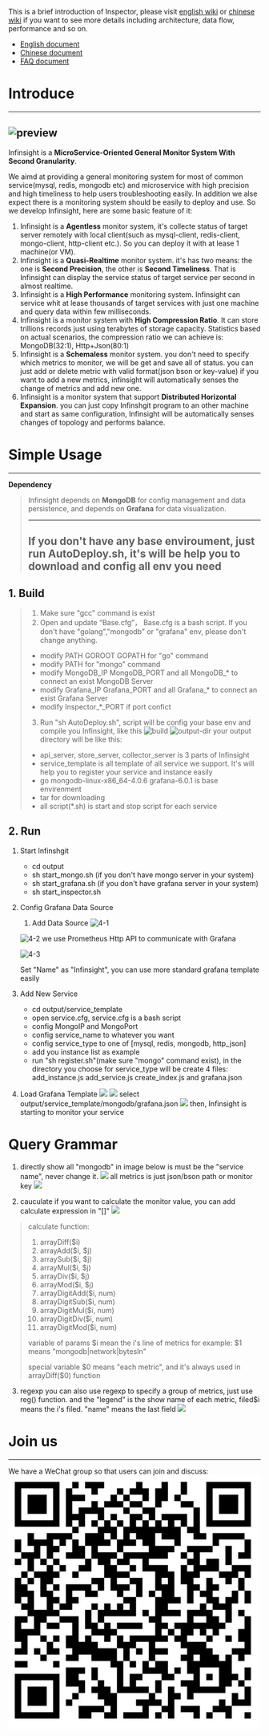 This is a brief introduction of Inspector, please visit [english wiki](https://yq.aliyun.com/) or [chinese wiki](https://yq.aliyun.com/) if you want to see more details including architecture, data flow, performance and so on.

*  [English document]()
*  [Chinese document](https://github.com/aliyun/infinsight/wiki/Infinsight%E6%8A%80%E6%9C%AF%E6%96%87%E6%A1%A3)
*  [FAQ document](https://yq.aliyun.com/)

# Introduce
---
![preview](https://github.com/aliyun/infinsight/raw/resource/png/readme/preview.png)
---
Infinsight is a **MicroService-Oriented General Monitor System With Second Granularity**.

We aimd at providing a general monitoring system for most of common service(mysql, redis, mongodb etc) and microservice with high precision and high timeliness to help users troubleshooting easily. In addition we alse expect there is a monitoring system should be easily to deploy and use. So we develop Infinsight, here are some basic feature of it:

1. Infinsight is a **Agentless** monitor system, it's collecte status of target server remotely with local client(such as mysql-client, redis-client, mongo-client, http-client etc.). So you can deploy it with at lease 1 machine(or VM).
2. Infinsight is a **Quasi-Realtime** monitor system. it's has two means: the one is **Second Precision**, the other is **Second Timeliness**. That is Infinsight can display the service status of target service per second in almost realtime.
3. Infinsight is a **High Performance** monitoring system. Infinsight can service whit at lease thousands of target services with just one machine and query data within few milliseconds.
4. Infinsight is a monitor system with **High Compression Ratio**. It can store trillions records just using terabytes of storage capacity. Statistics based on actual scenarios, the compression ratio we can achieve is: MongoDB(32:1), Http+Json(80:1)
5. Infinsight is a **Schemaless** monitor system. you don't need to specify which metrics to monitor, we will be get and save all of status. you can just add or delete metric with valid format(json bson or key-value) if you want to add a new metrics, infinsight will automatically senses the change of metrics and add new one.
6. Infinsight is a monitor system that support **Distributed Horizontal Expansion**. you can just copy Infinshgit program to an other machine and start as same configuration, Infinsight will be automatically senses changes of topology and performs balance.

# Simple Usage
---

**Dependency**
> Infinsight depends on **MongoDB** for config management and data persistence, and depends on **Grafana** for data visualization.
> 
> ---
> If you don't have any base enviroument, just run AutoDeploy.sh, it's will be help you to download and config all env you need
> ---

## 1. Build

> 1. Make sure "gcc" command is exist
> 2. Open and update “Base.cfg”， Base.cfg is a bash script. If you don't have "golang","mongodb" or "grafana" env, please don't change anything.
> 	* modify PATH GOROOT GOPATH for "go" command
> 	* modify PATH for "mongo" command
> 	* modify MongoDB_IP MongoDB_PORT and all MongoDB_* to connect an exist MongoDB Server
> 	* modify Grafana_IP Grafana_PORT and all Grafana_* to connect an exist Grafana Server
> 	* modify Inspector\_*_PORT if port confict
> 3. Run "sh AutoDeploy.sh", script will be config your base env and compile you Infinsight, like this
> ![build](https://github.com/aliyun/infinsight/raw/resource/png/readme/build.png)
> ![output-dir](https://github.com/aliyun/infinsight/raw/resource/png/readme/output-dir.png)
> your output directory will be like this:
> 	* api_server, store_server, collector_server is 3 parts of Infinsight
> 	* service_template is all template of all service we support. It's will help you to register your service and instance easily
> 	* go mongodb-linux-x86_64-4.0.6 grafana-6.0.1 is base envirenment
> 	* tar for downloading
> 	* all script(*.sh) is start and stop script for each service

## 2. Run

1. Start Infinshgit
	* cd output
	* sh start_mongo.sh (if you don't have mongo server in your system)
	* sh start_grafana.sh (if you don't have grafana server in your system)
	* sh start_inspector.sh

2. Config Grafana Data Source
	1. Add Data Source
	![4-1](https://github.com/aliyun/infinsight/raw/resource/png/readme/4-1.png)
	
	![4-2](https://github.com/aliyun/infinsight/raw/resource/png/readme/4-2.png)
	we use Prometheus Http API to communicate with Grafana

	![4-3](https://github.com/aliyun/infinsight/raw/resource/png/readme/4-3.png)
	
	Set "Name" as "Infinsight", you can use more standard grafana template easily
		
3. Add New Service
	* cd output/service_template
	* open service.cfg, service.cfg is a bash script
	* config MongoIP and MongoPort
	* config service_name to whatever you want
	* config service_type to one of [mysql, redis, mongodb, http_json]
	* add you instance list as example
	* run "sh register.sh"(make sure "mongo" command exist), in the directory you choose for service_type will be create 4 files: add_instance.js add_service.js create_index.js and grafana.json

4. Load Grafana Template
![](https://github.com/aliyun/infinsight/raw/resource/png/readme/import%20dashboard-1.png)
![](https://github.com/aliyun/infinsight/raw/resource/png/readme/import%20dashboard-2.png)
select output/service_template/mongodb/grafana.json
![](https://github.com/aliyun/infinsight/raw/resource/png/readme/config%20suuccess.png)
then, Infinsight is starting to monitor your service

# Query Grammar
1. directly show
all "mongodb" in image below is must be the "service name", never change it.
![](https://github.com/aliyun/infinsight/raw/resource/png/readme/Grammar%201.1.png)
all metrics is just json/bson path or monitor key
![](https://github.com/aliyun/infinsight/raw/resource/png/readme/serverStatus.png)

2. cauculate
if you want to calculate the monitor value, you can add calculate expression in "[]" 
![](https://github.com/aliyun/infinsight/raw/resource/png/readme/Grammar%201.2.png)

> calculate function:
> 
> 1. arrayDiff($i)
> 2. arrayAdd($i, $j)
> 3. arraySub($i, $j)
> 4. arrayMul($i, $j)
> 5. arrayDiv($i, $j)
> 6. arrayMod($i, $j)
> 7. arrayDigitAdd($i, num)
> 8. arrayDigitSub($i, num)
> 9. arrayDigitMul($i, num)
> 10. arrayDigitDiv($i, num)
> 11. arrayDigitMod($i, num)
> 
> variable of params $i mean the i's line of metrics
> for example: $1 means "mongodb|network|bytesIn"
> 
> special variable $0 means "each metric", and it's always used in arrayDiff($0) function 

3. regexp
you can also use regexp to specify a group of metrics, just use reg() function. and the "legend" is the show name of each metric, filed$i means the i's filed. "name" means the last field
![](https://github.com/aliyun/infinsight/raw/resource/png/readme/Grammar%201.3.png)

# Join us
---
We have a WeChat group so that users can join and discuss:<br>
![wechat](https://github.com/aliyun/infinsight/raw/resource/png/readme/wechat.png)
